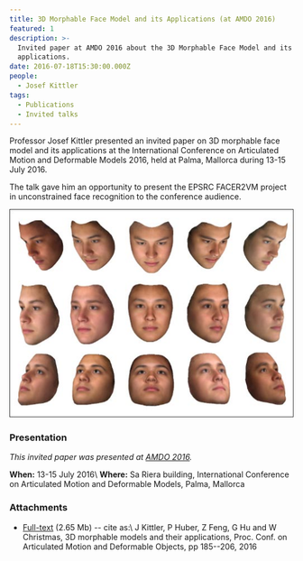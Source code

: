 ```yaml
---
title: 3D Morphable Face Model and its Applications (at AMDO 2016)
featured: 1
description: >-
  Invited paper at AMDO 2016 about the 3D Morphable Face Model and its
  applications.
date: 2016-07-18T15:30:00.000Z
people:
  - Josef Kittler
tags:
  - Publications
  - Invited talks
---
```


Professor Josef Kittler presented an invited paper on 3D morphable face model
and its applications at the International Conference on Articulated Motion and
Deformable Models 2016, held at Palma, Mallorca during 13-15 July 2016.

The talk gave him an opportunity to present the EPSRC FACER2VM project in
unconstrained face recognition to the conference audience.

![3DMM and its applications](/images/3DMM-and-its-applications.jpg)


### Presentation

*This invited paper was presented at [AMDO 2016][AMDO].*

**When:** 13-15 July 2016\\
**Where:** Sa Riera building, International Conference on Articulated Motion and
Deformable Models, Palma, Mallorca


### Attachments

* [Full-text][FULLTEXT] (2.65 Mb) -- cite as:\\
J Kittler, P Huber, Z Feng, G Hu and W Christmas, 3D morphable models and their
applications, Proc. Conf. on  Articulated Motion and Deformable Objects, pp
185--206, 2016



[AMDO]: http://amdo2016.uib.es/index.php/invited-speakers/
[FULLTEXT]: https://ln.facer2vm.org/amdo2016-3dmfm_pdf
